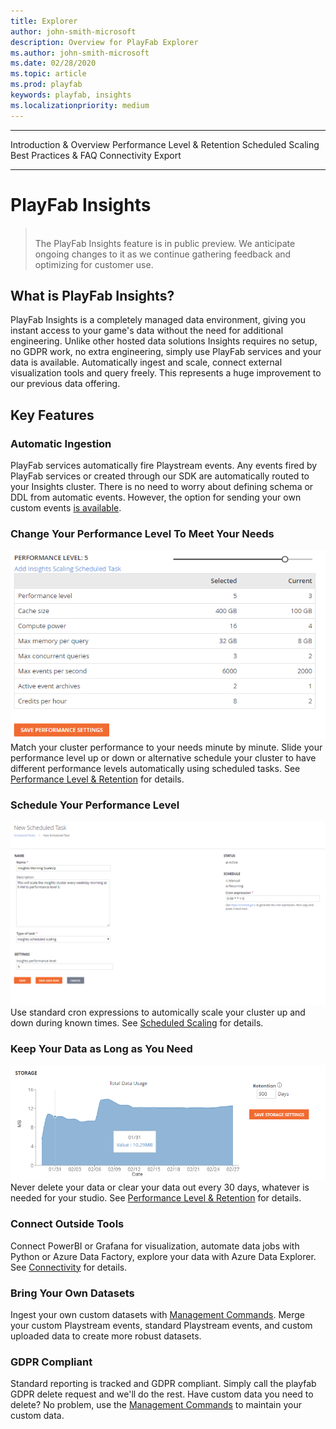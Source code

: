 ```yaml
---
title: Explorer
author: john-smith-microsoft
description: Overview for PlayFab Explorer
ms.author: john-smith-microsoft
ms.date: 02/28/2020
ms.topic: article
ms.prod: playfab
keywords: playfab, insights
ms.localizationpriority: medium
---
```

---
Introduction & Overview
Performance Level & Retention
Scheduled Scaling
Best Practices & FAQ
Connectivity
Export

---
# PlayFab Insights

> <br>
> The PlayFab Insights feature is in public preview. We anticipate ongoing changes to it as we continue gathering feedback and optimizing for customer use.

## What is PlayFab Insights?
PlayFab Insights is a completely managed data environment, giving you instant access to your game's data without the need for additional engineering. Unlike other hosted data solutions Insights requires no setup, no GDPR work, no extra engineering, simply use PlayFab services and your data is available. Automatically ingest and scale, connect external visualization tools and query freely. This represents a huge improvement to our previous data offering.

## Key Features
### Automatic Ingestion
PlayFab services automatically fire Playstream events. Any events fired by PlayFab services or created through our SDK are automatically routed to your Insights cluster. There is no need to worry about defining schema or DDL from automatic events. However, the option for sending your own custom events [is available]('https://docs.microsoft.com/en-us/gaming/playfab/features/analytics/metrics/playstream-events#custom-event-overview').

### Change Your Performance Level To Meet Your Needs
![Insights Slider](media/insights-slider.png)<br>
Match your cluster performance to your needs minute by minute. Slide your performance level up or down or alternative schedule your cluster to have different performance levels automatically using scheduled tasks. See [Performance Level & Retention]('https://docs.microsoft.com/en-us/gaming/playfab/features/insights/insights/performance-retention') for details.

### Schedule Your Performance Level
![Insights Slider](media/insights-schedule.png)<br>
Use standard cron expressions to automically scale your cluster up and down during known times. See [Scheduled Scaling]('https://docs.microsoft.com/en-us/gaming/playfab/features/insights/insights/scheduled-scaling') for details.

### Keep Your Data as Long as You Need
![Insights Slider](media/insights-retention.png)<br>
Never delete your data or clear your data out every 30 days, whatever is needed for your studio. See [Performance Level & Retention]('https://docs.microsoft.com/en-us/gaming/playfab/features/insights/insights/performance-retention') for details.

### Connect Outside Tools
Connect PowerBI or Grafana for visualization, automate data jobs with Python or Azure Data Factory, explore your data with Azure Data Explorer.  See [Connectivity]('https://docs.microsoft.com/en-us/gaming/playfab/features/insights/insights/connectivity') for details.

### Bring Your Own Datasets
Ingest your own custom datasets with [Management Commands]('https://review.docs.microsoft.com/en-us/gaming/playfab/features/insights/explorer/management-commands?branch=managementcommands'). Merge your custom Playstream events, standard Playstream events, and custom uploaded data to create more robust datasets.

### GDPR Compliant
Standard reporting is tracked and GDPR compliant. Simply call the playfab GDPR delete request and we'll do the rest. Have custom data you need to delete? No problem, use the [Management Commands]('https://review.docs.microsoft.com/en-us/gaming/playfab/features/insights/explorer/management-commands?branch=managementcommands') to maintain your custom data.